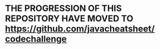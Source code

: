 
# THE PROGRESSION OF THIS REPOSITORY HAVE MOVED TO https://github.com/javacheatsheet/codechallenge

